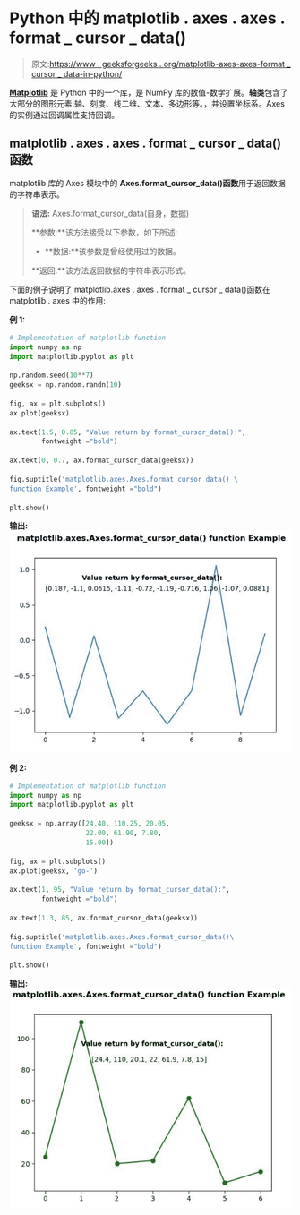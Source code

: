 # Python 中的 matplotlib . axes . axes . format _ cursor _ data()

> 原文:[https://www . geeksforgeeks . org/matplotlib-axes-axes-format _ cursor _ data-in-python/](https://www.geeksforgeeks.org/matplotlib-axes-axes-format_cursor_data-in-python/)

**[Matplotlib](https://www.geeksforgeeks.org/python-introduction-matplotlib/)** 是 Python 中的一个库，是 NumPy 库的数值-数学扩展。**轴类**包含了大部分的图形元素:轴、刻度、线二维、文本、多边形等。，并设置坐标系。Axes 的实例通过回调属性支持回调。

## matplotlib . axes . axes . format _ cursor _ data()函数

matplotlib 库的 Axes 模块中的 **Axes.format_cursor_data()函数**用于返回数据的字符串表示。

> **语法:** Axes.format_cursor_data(自身，数据)
> 
> **参数:**该方法接受以下参数，如下所述:
> 
> *   **数据:**该参数是曾经使用过的数据。
> 
> **返回:**该方法返回数据的字符串表示形式。

下面的例子说明了 matplotlib.axes . axes . format _ cursor _ data()函数在 matplotlib . axes 中的作用:

**例 1:**

```py
# Implementation of matplotlib function
import numpy as np
import matplotlib.pyplot as plt

np.random.seed(10**7)
geeksx = np.random.randn(10)

fig, ax = plt.subplots()
ax.plot(geeksx)

ax.text(1.5, 0.85, "Value return by format_cursor_data():",
        fontweight ="bold") 

ax.text(0, 0.7, ax.format_cursor_data(geeksx))

fig.suptitle('matplotlib.axes.Axes.format_cursor_data() \
function Example', fontweight ="bold")

plt.show()
```

**输出:**
![](img/a3c3a27a43536acfb4784287e393497e.png)

**例 2:**

```py
# Implementation of matplotlib function
import numpy as np
import matplotlib.pyplot as plt

geeksx = np.array([24.40, 110.25, 20.05,
                   22.00, 61.90, 7.80, 
                   15.00])

fig, ax = plt.subplots()
ax.plot(geeksx, 'go-')

ax.text(1, 95, "Value return by format_cursor_data():",
        fontweight ="bold") 

ax.text(1.3, 85, ax.format_cursor_data(geeksx))

fig.suptitle('matplotlib.axes.Axes.format_cursor_data()\
function Example', fontweight ="bold")

plt.show()
```

**输出:**
![](img/362614c8bf126669dfe84eadcfa6c9af.png)
